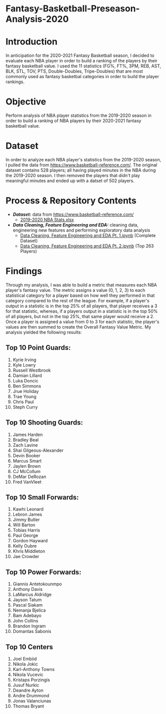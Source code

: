 # Fantasy-Basketball-Preseason-Analysis-2020

# Introduction
In anticipation for the 2020-2021 Fantasy Basketball season, I decided to evaluate each NBA player in order to build a ranking of the players by their fantasy basketball value. I used the 11 statistics (FG%, FT%, 3PM, REB, AST, BLK, STL, TOV, PTS, Double-Doubles, Tripe-Doubles)  that are most commonly used as fantasy basketbal categories in order to build the player rankings. 

# Objective
Perform analysis of NBA player statistics from the 2019-2020 season in order to build a ranking of NBA players by their 2020-2021 fantasy basketball value.

# Dataset
In order to analyze each NBA player's statistics from the 2019-2020 season, I pulled the data from https://www.basketball-reference.com/. The original dataset contains 528 players; all having played minutes in the NBA during the 2019-2020 season. I then removed the players that didn't play meaningful minutes and ended up with a datset of 502 players.

# Process & Repository Contents

* ***Dataset:*** data from https://www.basketball-reference.com/
  * [2019-2020 NBA Stats.xlsx](https://github.com/KenHoffman95/Fantasy-Basketball-Preseason-Analysis-2020/blob/main/2019-2020%20NBA%20Stats.xlsx)
* ***Data Cleaning, Feature Engineering and EDA:*** cleaning data, engineering new features and performing exploratory data analysis
  * [Data Cleaning, Feature Engineering and EDA Pt. 1.ipynb](https://github.com/KenHoffman95/Fantasy-Basketball-Preseason-Analysis-2020/blob/main/Data%20Cleaning%2C%20Feature%20Engineering%20and%20EDA%20Pt.%201.ipynb) (Complete Dataset)
  * [Data Cleaning, Feature Engineering and EDA Pt. 2.ipynb](https://github.com/KenHoffman95/Fantasy-Basketball-Preseason-Analysis-2020/blob/main/Data%20Cleaning%2C%20Feature%20Engineering%20and%20EDA%20Pt.%202.ipynb) (Top 263 Players)

# Findings
Through my analysis, I was able to build a metric that measures each NBA player's fantasy value. The metric assigns a value (0, 1, 2, 3) to each statistical category for a player based on how well they performed in that category compared to the rest of the league. For example, if a player's output in a statistic is in the top 25% of all players, that player receives a 3 for that statistic, whereas, if a players output in a statistic is in the top 50% of all players, but not in the top 25%, that same player would receive a 2. Once a player is assigned a value from 0 to 3 for each statistic, the player's values are then summed to create the Overall Fantasy Value Metric. My analysis yielded the following results:

## Top 10 Point Guards:
1. Kyrie Irving
2. Kyle Lowry
3. Russell Westbrook
4. Damian Lillard
5. Luka Doncic
6. Ben Simmons
7. Jrue Holiday
8. Trae Young
9. Chris Paul
10. Steph Curry

## Top 10 Shooting Guards:
1. James Harden
2. Bradley Beal
3. Zach Lavine
4. Shai Gilgeous-Alexander
5. Devin Booker
6. Marcus Smart
7. Jaylen Brown
8. CJ McCollum
9. DeMar DeRozan
10. Fred VanVleet

## Top 10 Small Forwards:
1. Kawhi Leonard
2. Lebron James
3. Jimmy Butler
4. Will Barton
5. Tobias Harris
6. Paul George
7. Gordon Hayward
8. Kelly Oubre
9. Khris Middleton
10. Jae Crowder

## Top 10 Power Forwards:
1. Giannis Antetokounmpo
2. Anthony Davis
3. LaMarcus Aldridge
4. Jayson Tatum
5. Pascal Siakam
6. Nemanja Bjelica
7. Bam Adebayo
8. John Collins
9. Brandon Ingram
10. Domantas Sabonis

## Top 10 Centers
1. Joel Embiid
2. Nikola Jokic
3. Karl-Anthony Towns
4. Nikola Vucevic
5. Kristaps Porzingis
6. Jusuf Nurkic
7. Deandre Ayton
8. Andre Drummond
9. Jonas Valanciunas
10. Thomas Bryant


